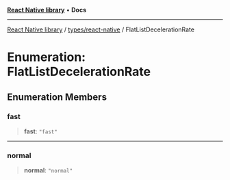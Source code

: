[**React Native library**](../../../index.md) • **Docs**

***

[React Native library](../../../modules.md) / [types/react-native](../index.md) / FlatListDecelerationRate

# Enumeration: FlatListDecelerationRate

## Enumeration Members

### fast

> **fast**: `"fast"`

***

### normal

> **normal**: `"normal"`

